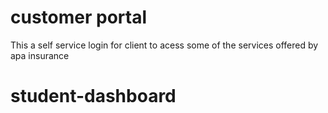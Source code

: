 # customer portal
This a self service login for client to acess some of the services offered by apa insurance
# student-dashboard
